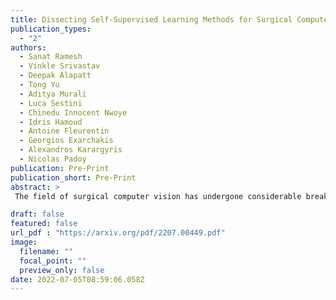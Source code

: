 ```yaml
---
title: Dissecting Self-Supervised Learning Methods for Surgical Computer Vision
publication_types:
  - "2"
authors:
  - Sanat Ramesh
  - Vinkle Srivastav
  - Deepak Alapatt
  - Tong Yu
  - Aditya Murali
  - Luca Sestini
  - Chinedu Innocent Nwoye
  - Idris Hamoud
  - Antoine Fleurentin
  - Georgios Exarchakis
  - Alexandros Karargyris
  - Nicolas Padoy
publication: Pre-Print
publication_short: Pre-Print
abstract: >
 The field of surgical computer vision has undergone considerable breakthroughs in recent years with the rising popularity of deep neural network-based methods. However, standard fully-supervised approaches for training such models require vast amounts of annotated data, imposing a prohibitively high cost; especially in the clinical domain. Self-Supervised Learning (SSL) methods, which have begun to gain traction in the general computer vision community, represent a potential solution to these annotation costs, allowing to learn useful representations from only unlabeled data. Still, the effectiveness of SSL methods in more complex and impactful domains, such as medicine and surgery, remains limited and unexplored. In this work, we address this critical need by investigating four state-of-the-art SSL methods (MoCo v2, SimCLR, DINO, SwAV) in the context of surgical computer vision. We present an extensive analysis of the performance of these methods on the Cholec80 dataset for two fundamental and popular tasks in surgical context understanding, phase recognition and tool presence detection. We examine their parameterization, then their behavior with respect to training data quantities in semi-supervised settings. Correct transfer of these methods to surgery, as described and conducted in this work, leads to substantial performance gains over generic uses of SSL - up to 7% on phase recognition and 20% on tool presence detection - as well as state-of-the-art semi-supervised phase recognition approaches by up to 14%. The code will be made available at this [https url](https://github.com/CAMMA-public/SelfSupSurg).

draft: false
featured: false
url_pdf : "https://arxiv.org/pdf/2207.00449.pdf"
image:
  filename: ""
  focal_point: ""
  preview_only: false
date: 2022-07-05T08:59:06.058Z
---
```


